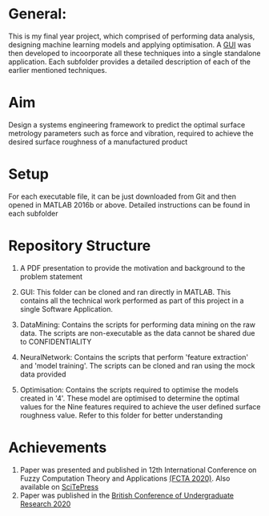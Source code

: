 # General:
This is my final year project, which comprised of performing data analysis, designing machine learning models and applying optimisation. A [GUI](https://drive.google.com/file/d/1m0hZkJXE3TtX05IuilRyTRLyBysoKkus/view?usp=sharing) was then developed to incoorporate all these techniques into a single standalone application. Each subfolder provides a detailed description of each of the earlier mentioned techniques.

# Aim
Design a systems engineering framework to predict the optimal surface metrology parameters such as force and vibration, required to achieve the desired surface roughness of a manufactured product

# Setup
For each executable file, it can be just downloaded from Git and then opened in MATLAB 2016b or above. Detailed instructions can be found in each subfolder 

# Repository Structure
1. A PDF presentation to provide the motivation and background to the problem statement

2. GUI: This folder can be cloned and ran directly in MATLAB. This contains all the technical work performed as part of this project in a single Software Application.

3. DataMining: Contains the scripts for performing data mining on the raw data. The scripts are non-executable as the data cannot be shared due to CONFIDENTIALITY

4. NeuralNetwork: Contains the scripts that perform 'feature extraction' and 'model training'. The scripts can be cloned and ran using the mock data provided

5. Optimisation: Contains the scripts required to optimise the models created in '4'. These model are optimised to determine the optimal values for the Nine features required to achieve the user defined surface roughness value. Refer to this folder for better understanding


# Achievements
1. Paper was presented and published in 12th International Conference on Fuzzy Computation Theory and Applications [(FCTA 2020)](https://www.insticc.org/node/TechnicalProgram/ijcci/2020/presentationDetails/101256). Also available on [SciTePress](https://www.scitepress.org/PublicationsDetail.aspx?ID=YWkIeLKOoDY=&t=1)
2. Paper was published in the [British Conference of Undergraduate Research 2020](https://eu.eventscloud.com/ehome/bcur2020/presentations/)
